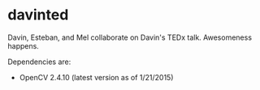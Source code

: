 # davinted
Davin, Esteban, and Mel collaborate on Davin's TEDx talk. Awesomeness happens.

Dependencies are:

* OpenCV 2.4.10 (latest version as of 1/21/2015)
